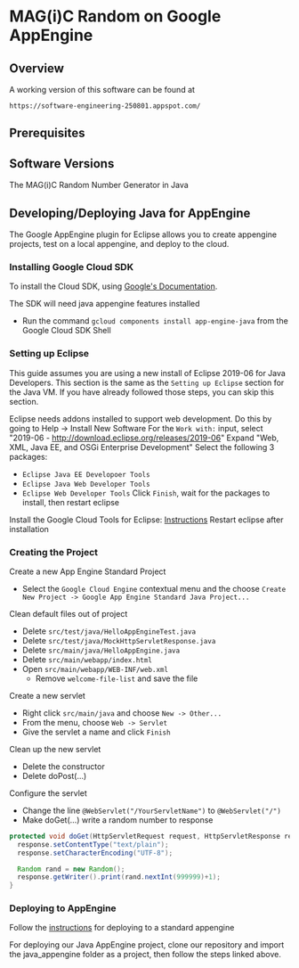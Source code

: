 # MAG(i)C Random on Google AppEngine

## Overview
A working version of this software can be found at
```url
https://software-engineering-250801.appspot.com/
```

## Prerequisites

## Software Versions
The MAG(i)C Random Number Generator in Java

## Developing/Deploying Java for AppEngine
The Google AppEngine plugin for Eclipse allows you to create appengine projects, test on a local appengine, and deploy to the cloud.

### Installing Google Cloud SDK
To install the Cloud SDK, using [Google's Documentation](https://cloud.google.com/sdk/docs/).

The SDK will need java appengine features installed
  * Run the command `gcloud components install app-engine-java` from the Google Cloud SDK Shell

### Setting up Eclipse
This guide assumes you are using a new install of Eclipse 2019-06 for Java Developers. This section is the same as the `Setting up Eclipse` section for the Java VM. If you have already followed those steps, you can skip this section.

Eclipse needs addons installed to support web development. Do this by going to Help -> Install New Software
For the `Work with:` input, select "2019-06 - http://download.eclipse.org/releases/2019-06"
Expand "Web, XML, Java EE, and OSGi Enterprise Development"
Select the following 3 packages:
  * `Eclipse Java EE Developoer Tools`
  * `Eclipse Java Web Developer Tools`
  * `Eclipse Web Developer Tools`
Click `Finish`, wait for the packages to install, then restart eclipse

Install the Google Cloud Tools for Eclipse: [Instructions](https://cloud.google.com/eclipse/docs/quickstart#installing)
Restart eclipse after installation
  
### Creating the Project
Create a new App Engine Standard Project
  * Select the `Google Cloud Engine` contextual menu and the choose `Create New Project -> Google App Engine Standard Java Project...`

Clean default files out of project
  * Delete `src/test/java/HelloAppEngineTest.java`
  * Delete `src/test/java/MockHttpServletResponse.java`
  * Delete `src/main/java/HelloAppEngine.java`
  * Delete `src/main/webapp/index.html`
  * Open `src/main/webapp/WEB-INF/web.xml`
    * Remove `welcome-file-list` and save the file

Create a new servlet
  * Right click `src/main/java` and choose `New -> Other...`
  * From the menu, choose `Web -> Servlet`
  * Give the servlet a name and click `Finish`
  
Clean up the new servlet
  * Delete the constructor
  * Delete doPost(...)
  
Configure the servlet
  * Change the line `@WebServlet("/YourServletName")` to `@WebServlet("/")`
  * Make doGet(...) write a random number to response
```Java
protected void doGet(HttpServletRequest request, HttpServletResponse response) throws ServletException, IOException {
  response.setContentType("text/plain");
  response.setCharacterEncoding("UTF-8");

  Random rand = new Random();
  response.getWriter().print(rand.nextInt(999999)+1);
}
```

### Deploying to AppEngine
Follow the [instructions](https://cloud.google.com/eclipse/docs/deploying) for deploying to a standard appengine

For deploying our Java AppEngine project, clone our repository and import the java_appengine folder as a project, then follow the steps linked above.
